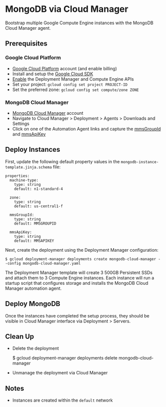 # MongoDB via Cloud Manager

Bootstrap multiple Google Compute Engine instances with the MongoDB Cloud Manager agent.

## Prerequisites

### Google Cloud Platform
- [Google Cloud Platform](https://cloud.google.com) account (and enable billing)
- Install and setup the [Google Cloud SDK](https://cloud.google.com/sdk/)
- [Enable](https://console.cloud.google.com/flows/enableapi?apiid=deploymentmanager,compute_component) the Deployment Manager and Compute Engine APIs
- Set your project: `gcloud config set project PROJECT-ID`
- Set the preferred zone: `gcloud config set compute/zone ZONE`

### MongoDB Cloud Manager
- [MongoDB Cloud Manager](https://www.mongodb.com/cloud) account
- Navigate to Cloud Manager > Deployment > Agents > Downloads and Settings
- Click on one of the Automation Agent links and capture the [mmsGroupId](https://docs.cloud.mongodb.com/reference/automation-agent/#asetting.mmsGroupId) and [mmsApiKey](https://docs.cloud.mongodb.com/reference/automation-agent/#asetting.mmsApiKey)

## Deploy Instances

First, update the following default property values in the `mongodb-instance-template.jinja.schema` file:

    properties:
      machine-type:
        type: string
        default: n1-standard-4

      zone:
        type: string
        default: us-central1-f

      mmsGroupId:
        type: string
        default: MMSGROUPID

      mmsApiKey:
        type: string
        default: MMSAPIKEY

Next, create the deployment using the Deployment Manager configuration:

    $ gcloud deployment-manager deployments create mongodb-cloud-manager --config mongodb-cloud-manager.yaml

The Deployment Manager template will create 3 500GB Persistent SSDs and attach them to 3 Compute Engine instances. Each instance will run a startup script that configures storage and installs the MongoDB Cloud Manager automation agent.

## Deploy MongoDB

Once the instances have completed the setup process, they should be visible in Cloud Manager interface via Deployment > Servers.

## Clean Up

- Delete the deployment 
    
    $ gcloud deployment-manager deployments delete mongodb-cloud-manager

- Unmanage the deployment via Cloud Manager

## Notes
- Instances are created within the `default` network

